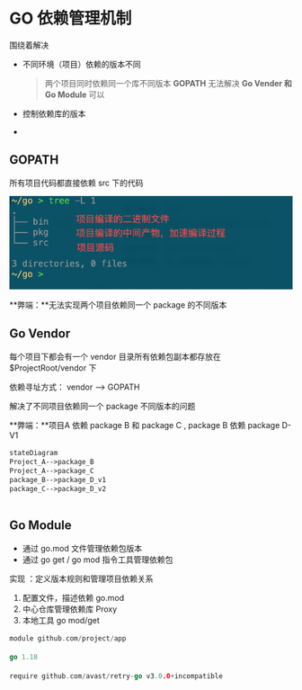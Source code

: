 # GO 依赖管理机制

围绕着解决

+   不同环境（项目）依赖的版本不同

    >   两个项目同时依赖同一个库不同版本 **GOPATH** 无法解决  **Go Vender 和 Go Module** 可以

+   控制依赖库的版本

+   

## GOPATH

所有项目代码都直接依赖 src 下的代码

![202301301942255](https://raw.githubusercontent.com/chen-huicheng/Blogs/master/img/202307101039337.png?token=AIBQIFBGAFD4SBZL5X5GXZDEVNX2E)

**弊端：**无法实现两个项目依赖同一个 package 的不同版本

## Go  Vendor

每个项目下都会有一个 vendor 目录所有依赖包副本都存放在  $ProjectRoot/vendor 下

依赖寻址方式： vendor -->  GOPATH

解决了不同项目依赖同一个 package 不同版本的问题

**弊端：**项目A 依赖 package B 和 package C , package B 依赖 package D-V1 

```mermaid
stateDiagram
Project_A-->package_B
Project_A-->package_C
package_B-->package_D_v1
package_C-->package_D_v2


```

## Go Module 

+   通过 go.mod 文件管理依赖包版本
+   通过 go get / go mod 指令工具管理依赖包

实现 ：定义版本规则和管理项目依赖关系

1.   配置文件，描述依赖  go.mod
2.   中心仓库管理依赖库  Proxy
3.   本地工具                     go mod/get

```go
module github.com/project/app 

go 1.18

require github.com/avast/retry-go v3.0.0+incompatible
```

